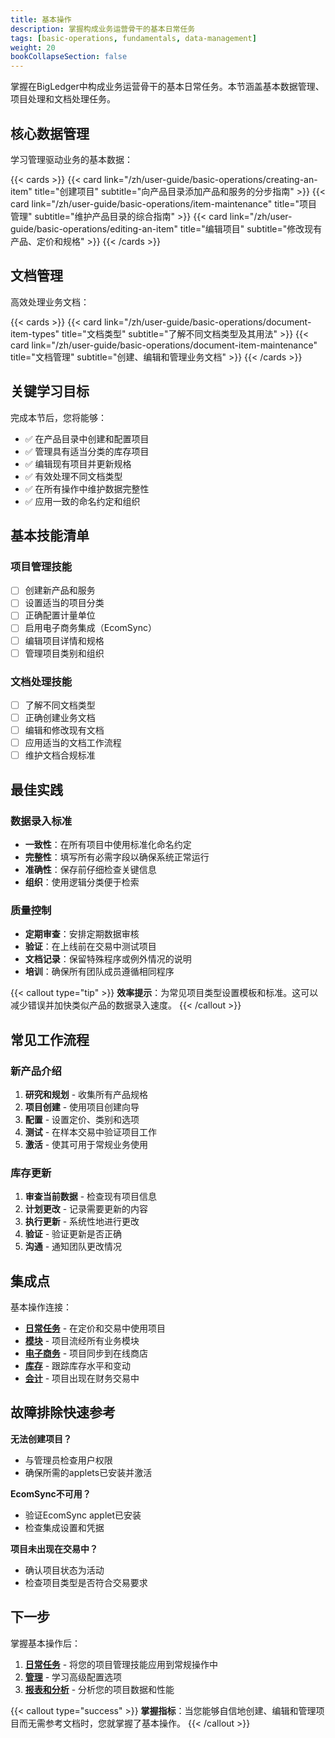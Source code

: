```yaml
---
title: 基本操作
description: 掌握构成业务运营骨干的基本日常任务
tags: [basic-operations, fundamentals, data-management]
weight: 20
bookCollapseSection: false
---
```


掌握在BigLedger中构成业务运营骨干的基本日常任务。本节涵盖基本数据管理、项目处理和文档处理任务。

## 核心数据管理

学习管理驱动业务的基本数据：

{{< cards >}}
{{< card link="/zh/user-guide/basic-operations/creating-an-item" title="创建项目" subtitle="向产品目录添加产品和服务的分步指南" >}}
{{< card link="/zh/user-guide/basic-operations/item-maintenance" title="项目管理" subtitle="维护产品目录的综合指南" >}}
{{< card link="/zh/user-guide/basic-operations/editing-an-item" title="编辑项目" subtitle="修改现有产品、定价和规格" >}}
{{< /cards >}}

## 文档管理

高效处理业务文档：

{{< cards >}}
{{< card link="/zh/user-guide/basic-operations/document-item-types" title="文档类型" subtitle="了解不同文档类型及其用法" >}}
{{< card link="/zh/user-guide/basic-operations/document-item-maintenance" title="文档管理" subtitle="创建、编辑和管理业务文档" >}}
{{< /cards >}}

## 关键学习目标

完成本节后，您将能够：

- ✅ 在产品目录中创建和配置项目
- ✅ 管理具有适当分类的库存项目
- ✅ 编辑现有项目并更新规格
- ✅ 有效处理不同文档类型
- ✅ 在所有操作中维护数据完整性
- ✅ 应用一致的命名约定和组织

## 基本技能清单

### 项目管理技能
- [ ] 创建新产品和服务
- [ ] 设置适当的项目分类
- [ ] 正确配置计量单位
- [ ] 启用电子商务集成（EcomSync）
- [ ] 编辑项目详情和规格
- [ ] 管理项目类别和组织

### 文档处理技能
- [ ] 了解不同文档类型
- [ ] 正确创建业务文档
- [ ] 编辑和修改现有文档
- [ ] 应用适当的文档工作流程
- [ ] 维护文档合规标准

## 最佳实践

### 数据录入标准
- **一致性**：在所有项目中使用标准化命名约定
- **完整性**：填写所有必需字段以确保系统正常运行
- **准确性**：保存前仔细检查关键信息
- **组织**：使用逻辑分类便于检索

### 质量控制
- **定期审查**：安排定期数据审核
- **验证**：在上线前在交易中测试项目
- **文档记录**：保留特殊程序或例外情况的说明
- **培训**：确保所有团队成员遵循相同程序

{{< callout type="tip" >}}
**效率提示**：为常见项目类型设置模板和标准。这可以减少错误并加快类似产品的数据录入速度。
{{< /callout >}}

## 常见工作流程

### 新产品介绍
1. **研究和规划** - 收集所有产品规格
2. **项目创建** - 使用项目创建向导
3. **配置** - 设置定价、类别和选项
4. **测试** - 在样本交易中验证项目工作
5. **激活** - 使其可用于常规业务使用

### 库存更新
1. **审查当前数据** - 检查现有项目信息
2. **计划更改** - 记录需要更新的内容
3. **执行更新** - 系统性地进行更改
4. **验证** - 验证更新是否正确
5. **沟通** - 通知团队更改情况

## 集成点

基本操作连接：

- **[日常任务](/zh/user-guide/daily-tasks/)** - 在定价和交易中使用项目
- **[模块](/zh/modules/)** - 项目流经所有业务模块
- **[电子商务](/zh/modules/ecommerce/)** - 项目同步到在线商店
- **[库存](/zh/modules/inventory/)** - 跟踪库存水平和变动
- **[会计](/zh/modules/financial-accounting/)** - 项目出现在财务交易中

## 故障排除快速参考

**无法创建项目？**
- 与管理员检查用户权限
- 确保所需的applets已安装并激活

**EcomSync不可用？**
- 验证EcomSync applet已安装
- 检查集成设置和凭据

**项目未出现在交易中？**
- 确认项目状态为活动
- 检查项目类型是否符合交易要求

## 下一步

掌握基本操作后：

1. **[日常任务](/zh/user-guide/daily-tasks/)** - 将您的项目管理技能应用到常规操作中
2. **[管理](/zh/user-guide/administration/)** - 学习高级配置选项
3. **[报表和分析](/zh/user-guide/reports-analytics/)** - 分析您的项目数据和性能

{{< callout type="success" >}}
**掌握指标**：当您能够自信地创建、编辑和管理项目而无需参考文档时，您就掌握了基本操作。
{{< /callout >}}